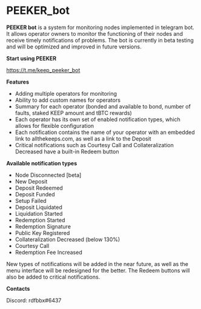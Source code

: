 # PEEKER_bot

**PEEKER bot** is a system for monitoring nodes implemented in telegram bot. It allows operator owners to monitor the functioning of their nodes and receive timely notifications of problems.
The bot is currently in beta testing and will be optimized and improved in future versions.

**Start using PEEKER**

https://t.me/keep_peeker_bot

**Features**
* Adding multiple operators for monitoring
* Ability to add custom names for operators
* Summary for each operator (bonded and available to bond, number of faults, staked KEEP amount and tBTC rewards)
* Each operator has its own set of enabled notification types, which allows for flexible configuration
* Each notification contains the name of your operator with an embedded link to allthekeeps.com, as well as a link to the Deposit
* Critical notifications such as Courtesy Call and Collateralization Decreased have a built-in Redeem button

**Available notification types**
* Node Disconnected [beta]
* New Deposit
* Deposit Redeemed
* Deposit Funded
* Setup Failed
* Deposit Liquidated
* Liquidation Started
* Redemption Started
* Redemption Signature
* Public Key Registered
* Collateralization Decreased (below 130%)
* Courtesy Call
* Redemption Fee Increased

New types of notifications will be added in the near future, as well as the menu interface will be redesigned for the better.
The Redeem buttons will also be added to critical notifications.

**Contacts**

Discord: rdfbbx#6437
